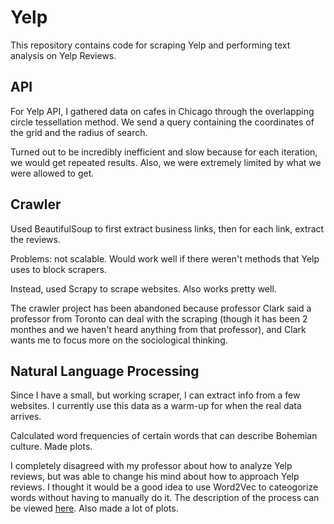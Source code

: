 # Yelp

This repository contains code for scraping Yelp and performing text analysis on Yelp Reviews.

## API

For Yelp API, I gathered data on cafes in Chicago through the overlapping circle tessellation method.
We send a query containing the coordinates of the grid and the radius of search.

Turned out to be incredibly inefficient and slow because for each iteration, we would get repeated results. Also, we were extremely limited by what we were allowed to get.

## Crawler

Used BeautifulSoup to first extract business links, then for each link, extract the reviews. 

Problems: not scalable. Would work well if there weren't methods that Yelp uses to block scrapers.

Instead, used Scrapy to scrape websites. Also works pretty well.

The crawler project has been abandoned because professor Clark said a professor from Toronto can deal with the scraping (though it has been 2 monthes and we haven't heard anything from that professor), and Clark wants me to focus more on the sociological thinking.

## Natural Language Processing

Since I have a small, but working scraper, I can extract info from a few websites. I currently use this data as a warm-up for when the real data arrives.

Calculated word frequencies of certain words that can describe Bohemian culture. Made plots.

I completely disagreed with my professor about how to analyze Yelp reviews, but was able to change his mind about how to approach Yelp reviews. I thought it would be a good idea to use Word2Vec to cateogorize words without having to manually do it. The description of the process can be viewed [here](https://github.com/JinLi711/UIA/tree/master/Notes%20and%20Record%20Files). Also made a lot of plots.